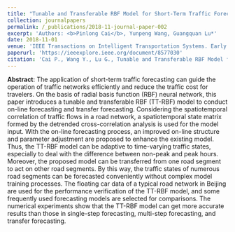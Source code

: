 ```yaml
---
title: "Tunable and Transferable RBF Model for Short-Term Traffic Forecasting"
collection: journalpapers
permalink: /_publications/2018-11-journal-paper-002
excerpt: 'Authors: <b>Pinlong Cai</b>, Yunpeng Wang, Guangquan Lu*'
date: 2018-11-01
venue: 'IEEE Transactions on Intelligent Transportation Systems. Early Access.'
paperurl: 'https://ieeexplore.ieee.org/document/8577030'
citation: 'Cai P., Wang Y., Lu G., Tunable and Transferable RBF Model for Short-Term Traffic Forecasting, IEEE Transactions on Intelligent Transportation Systems. Early Access, doi: 10.1109/TITS.2018.2882814.'
---
```



**Abstract**: The application of short-term traffic forecasting can guide the operation of traffic networks efficiently and reduce the traffic cost for travelers. On the basis of radial basis function (RBF) neural network, this paper introduces a tunable and transferable RBF (TT-RBF) model to conduct on-line forecasting and transfer forecasting. Considering the spatiotemporal correlation of traffic flows in a road network, a spatiotemporal state matrix formed by the detrended cross-correlation analysis is used for the model input. With the on-line forecasting process, an improved on-line structure and parameter adjustment are proposed to enhance the existing model. Thus, the TT-RBF model can be adaptive to time-varying traffic states, especially to deal with the difference between non-peak and peak hours. Moreover, the proposed model can be transferred from one road segment to act on other road segments. By this way, the traffic states of numerous road segments can be forecasted conveniently without complex model training processes. The floating car data of a typical road network in Beijing are used for the performance verification of the TT-RBF model, and some frequently used forecasting models are selected for comparisons. The numerical experiments show that the TT-RBF model can get more accurate results than those in single-step forecasting, multi-step forecasting, and transfer forecasting.

